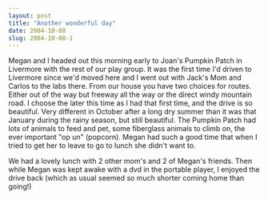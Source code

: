 ```yaml
---
layout: post
title: "Another wonderful day"
date: 2004-10-08
slug: 2004-10-08-1
---
```


Megan and I headed out this morning early to Joan&apos;s Pumpkin Patch in Livermore with the rest of our play group.  It was the first time I&apos;d driven to Livermore since we&apos;d moved here and I went out with Jack&apos;s Mom and Carlos to the labs there.  From our house you have two choices for routes.  Either out of the way but freeway all the way or the direct windy mountain road.  I choose the later this time as I had that first time, and the drive is so beautiful.  Very different in October after a long dry summer than it was that January during the rainy season, but still beautiful.  The Pumpkin Patch had lots of animals to feed and pet, some fiberglass animals to climb on, the ever important &quot;op un&quot; (popcorn).  Megan had such a good time that when I tried to get her to leave to go to lunch she didn&apos;t want to.  

We had a lovely lunch with 2 other mom&apos;s and 2 of Megan&apos;s friends.  Then while Megan was kept awake with a dvd in the portable player, I enjoyed the drive back (which as usual seemed so much shorter coming home than going!)
